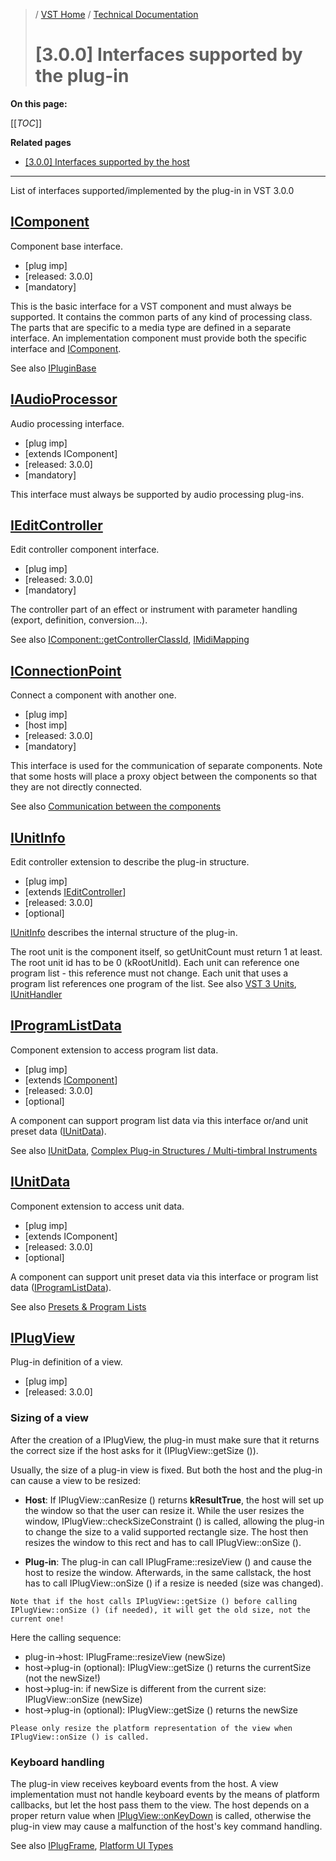 >/ [VST Home](/Index.md) / [Technical Documentation](/pages/Technical+Documentation/Index.md)
>
># [3.0.0] Interfaces supported by the plug-in

**On this page:**

[[_TOC_]]

**Related pages**

- [[3.0.0] Interfaces supported by the host](../Change+History/3.0.0/Host+Interfaces.md)

---

List of interfaces supported/implemented by the plug-in in VST 3.0.0

## [IComponent](https://steinbergmedia.github.io/vst3_doc/vstinterfaces/classSteinberg_1_1Vst_1_1IComponent.html)

Component base interface.

- [plug imp]
- [released: 3.0.0]
- [mandatory]

This is the basic interface for a VST component and must always be supported. It contains the common parts of any kind of processing class. The parts that are specific to a media type are defined in a separate interface. An implementation component must provide both the specific interface and [IComponent](https://steinbergmedia.github.io/vst3_doc/vstinterfaces/classSteinberg_1_1Vst_1_1IComponent.html).

See also [IPluginBase](https://steinbergmedia.github.io/vst3_doc/base/classSteinberg_1_1IPluginBase.html)

## [IAudioProcessor](https://steinbergmedia.github.io/vst3_doc/vstinterfaces/classSteinberg_1_1Vst_1_1IAudioProcessor.html)

Audio processing interface.

- [plug imp]
- [extends IComponent]
- [released: 3.0.0]
- [mandatory]

This interface must always be supported by audio processing plug-ins.

## [IEditController](https://steinbergmedia.github.io/vst3_doc/vstinterfaces/classSteinberg_1_1Vst_1_1IEditController.html)

Edit controller component interface.

- [plug imp]
- [released: 3.0.0]
- [mandatory]

The controller part of an effect or instrument with parameter handling (export, definition, conversion...).

See also [IComponent::getControllerClassId](https://steinbergmedia.github.io/vst3_doc/vstinterfaces/classSteinberg_1_1Vst_1_1IComponent.html#a8aa65685068ad033af57b1497926b689), [IMidiMapping](https://steinbergmedia.github.io/vst3_doc/vstinterfaces/classSteinberg_1_1Vst_1_1IMidiMapping.html)

## [IConnectionPoint](https://steinbergmedia.github.io/vst3_doc/vstinterfaces/classSteinberg_1_1Vst_1_1IConnectionPoint.html)

Connect a component with another one.

- [plug imp]
- [host imp]
- [released: 3.0.0]
- [mandatory]

This interface is used for the communication of separate components. Note that some hosts will place a proxy object between the components so that they are not directly connected.

See also [Communication between the components](/pages/Technical+Documentation/API+Documentation/Index.html#communication-between-the-components)

## [IUnitInfo](https://steinbergmedia.github.io/vst3_doc/vstinterfaces/classSteinberg_1_1Vst_1_1IUnitInfo.html)

Edit controller extension to describe the plug-in structure.

- [plug imp]
- [extends [IEditController](https://steinbergmedia.github.io/vst3_doc/vstinterfaces/classSteinberg_1_1Vst_1_1IEditController.html)]
- [released: 3.0.0]
- [optional]

[IUnitInfo](https://steinbergmedia.github.io/vst3_doc/vstinterfaces/classSteinberg_1_1Vst_1_1IUnitInfo.html) describes the internal structure of the plug-in.

The root unit is the component itself, so getUnitCount must return 1 at least.
The root unit id has to be 0 (kRootUnitId).
Each unit can reference one program list - this reference must not change.
Each unit that uses a program list references one program of the list.
See also [VST 3 Units](/pages/Technical+Documentation/VST+3+Units/Index.md), [IUnitHandler](https://steinbergmedia.github.io/vst3_doc/vstinterfaces/classSteinberg_1_1Vst_1_1IUnitHandler.html)

## [IProgramListData](https://steinbergmedia.github.io/vst3_doc/vstinterfaces/classSteinberg_1_1Vst_1_1IProgramListData.html)

Component extension to access program list data.

- [plug imp]
- [extends [IComponent](https://steinbergmedia.github.io/vst3_doc/vstinterfaces/classSteinberg_1_1Vst_1_1IComponent.html)]
- [released: 3.0.0]
- [optional]

A component can support program list data via this interface or/and unit preset data ([IUnitData](https://steinbergmedia.github.io/vst3_doc/vstinterfaces/classSteinberg_1_1Vst_1_1IUnitData.html)).

See also [IUnitData](https://steinbergmedia.github.io/vst3_doc/vstinterfaces/classSteinberg_1_1Vst_1_1IUnitData.html), [Complex Plug-in Structures / Multi-timbral Instruments](/pages/Technical+Documentation/Complex+Structures/Index.md)

## [IUnitData](https://steinbergmedia.github.io/vst3_doc/vstinterfaces/classSteinberg_1_1Vst_1_1IUnitData.html)

Component extension to access unit data.

- [plug imp]
- [extends IComponent]
- [released: 3.0.0]
- [optional]

A component can support unit preset data via this interface or program list data ([IProgramListData](https://steinbergmedia.github.io/vst3_doc/vstinterfaces/classSteinberg_1_1Vst_1_1IProgramListData.html)).

See also [Presets & Program Lists](/pages/Technical+Documentation/Presets+Program+Lists/Index.md)

## [IPlugView](https://steinbergmedia.github.io/vst3_doc/base/classSteinberg_1_1IPlugView.html)

Plug-in definition of a view.

- [plug imp]
- [released: 3.0.0]

### Sizing of a view

After the creation of a IPlugView, the plug-in must make sure that it returns the correct size if the host asks for it (IPlugView::getSize ()).

Usually, the size of a plug-in view is fixed. But both the host and the plug-in can cause a view to be resized:

- **Host**: If IPlugView::canResize () returns **kResultTrue**, the host will set up the window so that the user can resize it. While the user resizes the window, IPlugView::checkSizeConstraint () is called, allowing the plug-in to change the size to a valid supported rectangle size. The host then resizes the window to this rect and has to call IPlugView::onSize ().

- **Plug-in**: The plug-in can call IPlugFrame::resizeView () and cause the host to resize the window.
Afterwards, in the same callstack, the host has to call IPlugView::onSize () if a resize is needed (size was changed).

```admonish info
Note that if the host calls IPlugView::getSize () before calling IPlugView::onSize () (if needed), it will get the old size, not the current one!
```

Here the calling sequence:

- plug-in->host: IPlugFrame::resizeView (newSize)
- host->plug-in (optional): IPlugView::getSize () returns the currentSize (not the newSize!)
- host->plug-in: if newSize is different from the current size: IPlugView::onSize (newSize)
- host->plug-in (optional): IPlugView::getSize () returns the newSize

```admonish info
Please only resize the platform representation of the view when IPlugView::onSize () is called.
```

### Keyboard handling

The plug-in view receives keyboard events from the host. A view implementation must not handle keyboard events by the means of platform callbacks, but let the host pass them to the view. The host depends on a proper return value when [IPlugView::onKeyDown](https://steinbergmedia.github.io/vst3_doc/base/classSteinberg_1_1IPlugView.html#a759b576f046e699c84dc07d579600b1b) is called, otherwise the plug-in view may cause a malfunction of the host's key command handling.

See also [IPlugFrame](https://steinbergmedia.github.io/vst3_doc/base/classSteinberg_1_1IPlugFrame.html), [Platform UI Types](https://steinbergmedia.github.io/vst3_doc/vstinterfaces/group__platformUIType.html)